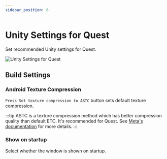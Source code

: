```yaml
---
sidebar_position: 6
---
```


# Unity Settings for Quest

Set recommended Unity settings for Quest.

![Unity Settings for Quest](/img/unity_settings_for_quest.png)

## Build Settings

### Android Texture Compression

`Press Set texture compression to ASTC` button sets default texture compression.

:::tip
ASTC is a texture compression method which has better compression quality than default ETC. It's recommended for Quest.
See [Meta's documentation](https://developer.oculus.com/documentation/unity/unity-conf-settings/#build-settings) for more details.
:::

### Show on startup

Select whether the window is shown on startup.
